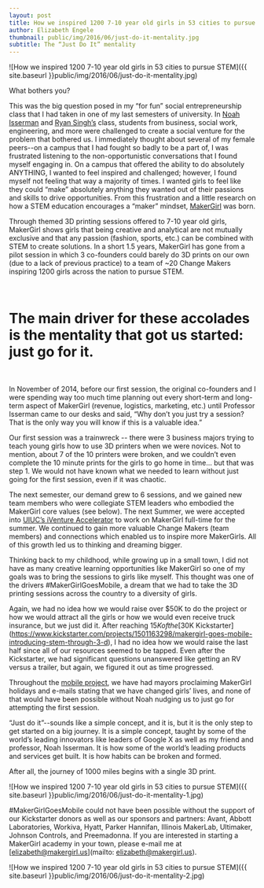 ```yaml
---
layout: post
title: How we inspired 1200 7-10 year old girls in 53 cities to pursue STEM
author: Elizabeth Engele
thumbnail: public/img/2016/06/just-do-it-mentality.jpg
subtitle: The “Just Do It” mentality
---
```


![How we inspired 1200 7-10 year old girls in 53 cities to pursue STEM]({{ site.baseurl }}public/img/2016/06/just-do-it-mentality.jpg)

What bothers you?

This was the big question posed in my “for fun” social entrepreneurship class that I had taken in one of my last semesters of university.  In [Noah Isserman](https://www.linkedin.com/in/isserman) and [Ryan Singh’s](https://www.linkedin.com/in/ryanpreetsingh) class, students from business, social work, engineering, and more were challenged to create a social venture for the problem that bothered us. I immediately thought about several of my female peers--on a campus that I had fought so badly to be a part of, I was frustrated listening to the non-opportunistic conversations that I found myself engaging in.  On a campus that offered the ability to do absolutely ANYTHING, I wanted to feel inspired and challenged; however, I found myself not feeling that way a majority of times.  I wanted girls to feel like they could “make” absolutely anything they wanted out of their passions and skills to drive opportunities. From this frustration and a little research on how a STEM education encourages a “maker” mindset, [MakerGirl](http://makergirl.us/) was born.

Through themed 3D printing sessions offered to 7-10 year old girls, MakerGirl shows girls that being creative and analytical are not mutually exclusive and that any passion (fashion, sports, etc.) can be combined with STEM to create solutions. In a short 1.5 years, MakerGirl has gone from a pilot session in which 3 co-founders could barely do 3D prints on our own (due to a lack of previous practice) to a team of ~20 Change Makers inspiring 1200 girls across the nation to pursue STEM.  

<br>

# The main driver for these accolades is the mentality that got us started: just go for it.

<br>

In November of 2014, before our first session, the original co-founders and I were spending way too much time planning out every short-term and long-term aspect of MakerGirl (revenue, logistics, marketing, etc.) until Professor Isserman came to our desks and said, “Why don’t you just try a session? That is the only way you will know if this is a valuable idea.”

Our first session was a trainwreck -- there were 3 business majors trying to teach young girls how to use 3D printers when we were novices. Not to mention, about 7 of the 10 printers were broken, and we couldn’t even complete the 10 minute prints for the girls to go home in time... but that was step 1. We would not have known what we needed to learn without just going for the first session, even if it was chaotic.

The next semester, our demand grew to 6 sessions, and we gained new team members who were collegiate STEM leaders who embodied the MakerGirl core values (see below). The next Summer, we were accepted into [UIUC’s iVenture Accelerator](http://iventure.illinois.edu/) to work on MakerGirl full-time for the summer. We continued to gain more valuable Change Makers (team members) and connections which enabled us to inspire more MakerGirls. All of this growth led us to thinking and dreaming bigger.

Thinking back to my childhood, while growing up in a small town, I did not have as many creative learning opportunities like MakerGirl so one of my goals was to bring the sessions to girls like myself. This thought was one of the drivers #MakerGirlGoesMobile, a dream that we had to take the 3D printing sessions across the country to a diversity of girls.

Again, we had no idea how we would raise over $50K to do the project or how we would attract all the girls or how we would even receive truck insurance, but we just did it. After reaching $15K of the [$30K Kickstarter](https://www.kickstarter.com/projects/1501163298/makergirl-goes-mobile-introducing-stem-through-3-d), I had no idea how we would raise the last half since all of our resources seemed to be tapped. Even after the Kickstarter, we had significant questions unanswered like getting an RV versus a trailer, but again, we figured it out as time progressed.

Throughout the [mobile project](http://makergirl.us/trip/), we have had mayors proclaiming MakerGirl holidays and e-mails stating that we have changed girls’ lives, and none of that would have been possible without Noah nudging us to just go for attempting the first session.

“Just do it”--sounds like a simple concept, and it is, but it is the only step to get started on a big journey. It is a simple concept, taught by some of the world’s leading innovators like leaders of Google X as well as my friend and professor, Noah Isserman. It is how some of the world’s leading products and services get built.  It is how habits can be broken and formed.

After all, the journey of 1000 miles begins with a single 3D print.

![How we inspired 1200 7-10 year old girls in 53 cities to pursue STEM]({{ site.baseurl }}public/img/2016/06/just-do-it-mentality-1.jpg)

#MakerGirlGoesMobile could not have been possible without the support of our Kickstarter donors as well as our sponsors and partners:  Avant, Abbott Laboratories, Workiva, Hyatt, Parker Hannifan, Illinois MakerLab, Ultimaker, Johnson Controls, and Preemadonna.  If you are interested in starting a MakerGirl academy in your town, please e-mail me at [elizabeth@makergirl.us](mailto: elizabeth@makergirl.us).

![How we inspired 1200 7-10 year old girls in 53 cities to pursue STEM]({{ site.baseurl }}public/img/2016/06/just-do-it-mentality-2.jpg)
